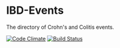 # IBD-Events
The directory of Crohn's and Colitis events.

[![Code Climate](https://codeclimate.com/github/RobertShippey/IBD-Events/badges/gpa.svg)](https://codeclimate.com/github/RobertShippey/IBD-Events)
[![Build Status](https://travis-ci.org/RobertShippey/IBD-Events.svg?branch=master)](https://travis-ci.org/RobertShippey/IBD-Events)
